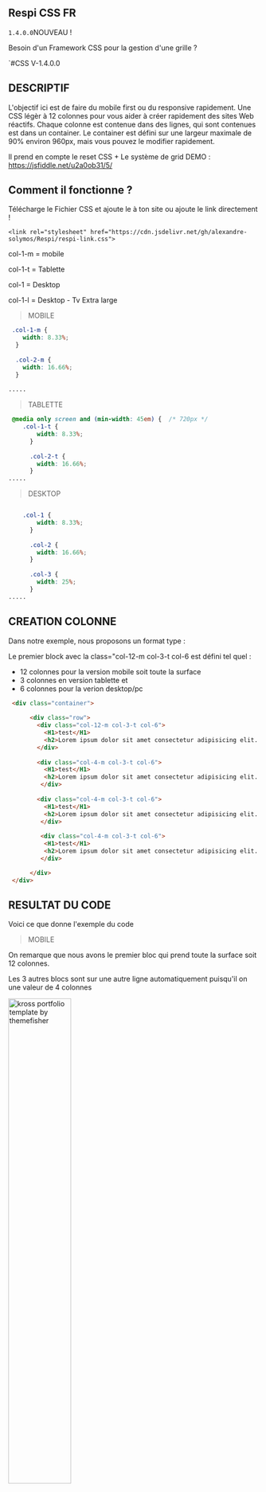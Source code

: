 ## Respi CSS FR
`1.4.0.0`NOUVEAU !

Besoin d'un Framework CSS pour la gestion d'une grille ?

`#CSS  V-1.4.0.0



## DESCRIPTIF
L'objectif ici est de faire du mobile first ou du responsive rapidement.
Une CSS légèr à 12 colonnes pour vous aider à créer rapidement des sites Web réactifs.
Chaque colonne est contenue dans des lignes, qui sont contenues est dans un container. 
Le container est défini sur une largeur maximale de 90% environ 960px, mais vous pouvez le modifier rapidement.

Il prend en compte le reset CSS +  Le système de grid
DEMO :  https://jsfiddle.net/u2a0ob31/5/


## Comment il fonctionne ?

Télécharge le Fichier CSS et ajoute le à ton site ou ajoute le link directement !
```
<link rel="stylesheet" href="https://cdn.jsdelivr.net/gh/alexandre-solymos/Respi/respi-link.css">
```

<p>col-1-m = mobile</p> 
<p>col-1-t = Tablette</p> 
<p>col-1   = Desktop</p> 
<p>col-1-l = Desktop - Tv Extra large</p> 


> MOBILE

```css
 .col-1-m {
	width: 8.33%;
  }
  
  .col-2-m {
	width: 16.66%;
  }
  
.....
```

> TABLETTE

```css
 @media only screen and (min-width: 45em) {  /* 720px */
	.col-1-t {
		width: 8.33%;
	  }
	
	  .col-2-t {
		width: 16.66%;
	  }
.....
```


> DESKTOP

```css

	.col-1 {
		width: 8.33%;
	  }
	
	  .col-2 {
		width: 16.66%;
	  }
	
	  .col-3 {
		width: 25%;
	  }
.....
```


## CREATION COLONNE
Dans notre exemple, nous proposons un format type :

Le premier block avec la class="col-12-m col-3-t col-6 est défini tel quel :

- 12 colonnes pour la version mobile soit toute la surface
- 3 colonnes en version tablette et
- 6 colonnes pour la verion desktop/pc
 
 

```html
 <div class="container">
 
      <div class="row">
        <div class="col-12-m col-3-t col-6">
          <H1>test</H1>
          <h2>Lorem ipsum dolor sit amet consectetur adipisicing elit. Laudantium, temporibus!</h2>
        </div>
        
        <div class="col-4-m col-3-t col-6">
          <H1>test</H1>
          <h2>Lorem ipsum dolor sit amet consectetur adipisicing elit. Laudantium, temporibus!</h2>       
         </div>
         
        <div class="col-4-m col-3-t col-6">
          <H1>test</H1>
          <h2>Lorem ipsum dolor sit amet consectetur adipisicing elit. Laudantium, temporibus!</h2>       
         </div>
         
         <div class="col-4-m col-3-t col-6">
          <H1>test</H1>
          <h2>Lorem ipsum dolor sit amet consectetur adipisicing elit. Laudantium, temporibus!</h2>       
         </div>

      </div>
 </div>
```

## RESULTAT DU CODE
Voici ce que donne l'exemple du code

> MOBILE

On remarque que nous avons le premier bloc qui prend toute la surface soit 12 colonnes.

Les 3 autres blocs sont sur une autre ligne automatiquement puisqu'il on une valeur de 4 colonnes
<div>
<img src="https://i.ibb.co/bWXzNbW/mobile.png"  width="50%" alt="kross portfolio template by themefisher">
</div>


> TABLETTE

On remarque ici, qu'il y à 4 blocs de 4 colonnes (soit 12 au total)
<div>
<img src="https://i.ibb.co/Mp2WfqD/tablette.png"  width="50%" alt="kross portfolio template by themefisher">
</div>

> DESKTOP

Ici chaque div prend 6 colonnes, donc le positionnement sera effective sur deux lignes 
<div>
<img src="https://i.ibb.co/q7pkYvc/desktop.png"  width="50%" alt="kross portfolio template by themefisher">
</div>

## MAJ 

`1.4.0.0`
- Modification importante du responsive afin d'avoir plusieurs type de container :
  Full à 100% ou à 95% + Ajout d'un document html test
  Position fixed pour un menu ou autre

`1.3.0.0`
- Modification du Responsive et ajout de root

`1.2.0.0`
- Ajout de col-l Objectif mettre en place le responsive également sur les écrans de minimum 1200 px

PROCHAINEMENT
- Creation de root pour la fontsize .
- Creation boutton adaptable.
- Cration d'annimation épuré .
- Possibilité d'icon inclus.
- Possibilité également d'ajouter du flex.

## SUPPORT & QUESTION

Si vous avez des questions ou avez besoin d'aide vous pouvez ouvrir un problème. Merci

## LICENCES

- Copyright 2021 Alexandre Solymos ()
